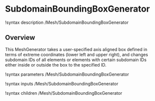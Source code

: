 # SubdomainBoundingBoxGenerator

!syntax description /Mesh/SubdomainBoundingBoxGenerator

## Overview

This MeshGenerator takes a user-specified axis aligned box defined in terms of
extreme coordinates (lower left and upper right), and changes subdomain IDs of
all elements or elements with certain subdomain IDs  either inside or outside
the box to the specified ID.

!syntax parameters /Mesh/SubdomainBoundingBoxGenerator

!syntax inputs /Mesh/SubdomainBoundingBoxGenerator

!syntax children /Mesh/SubdomainBoundingBoxGenerator
